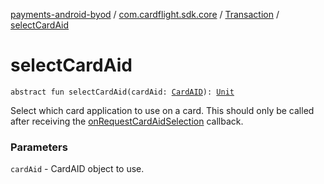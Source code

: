 [payments-android-byod](../../index.md) / [com.cardflight.sdk.core](../index.md) / [Transaction](index.md) / [selectCardAid](./select-card-aid.md)

# selectCardAid

`abstract fun selectCardAid(cardAid: `[`CardAID`](../-card-a-i-d/index.md)`): `[`Unit`](https://kotlinlang.org/api/latest/jvm/stdlib/kotlin/-unit/index.html)

Select which card application to use on a card. This should only be called after receiving the
[onRequestCardAidSelection](../../com.cardflight.sdk.core.interfaces/-transaction-handler/on-request-card-aid-selection.md) callback.

### Parameters

`cardAid` - CardAID object to use.